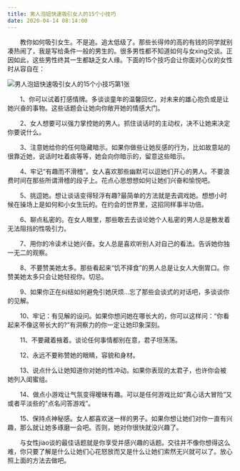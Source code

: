 ```yaml
---
title: 男人泡妞快速吸引女人的15个小技巧
date: 2020-04-14 08:14:00
---
```




　　教你如何吸引女生。不是追。追太低级了。那些长得帅的高的有钱的同学就别凑热闹了，我是写给条件一般的男生的。很多男性都不知道如何与女xing交谈。正因如此，这些男性终其一生都缺乏女人缘。下面的15个技巧会让你面对心仪的女性时从容自在：

![男人泡妞快速吸引女人的15个小技巧第1张](/img/f21690cd74f822b6df723e527886ef74.jpg)

　　1、你可以试着打感情牌。多谈谈童年的温馨回忆，对未来的雄心抱负或是让她兴奋的事物。这些话题会让她向你敞开她的情感大门。

　　2、女人想要可以强力掌控她的男人。抓住谈话时的主动权，决不让她来决定你要说什么。

　　3、注意她给你的任何隐藏暗示。如果你做些让她反感的行为，比如故意站的很靠近她，说话时吐着痰等等，她会向你暗示的，留意这些暗示。

　　4、牢记“有趣而不滑稽”。女人喜欢那些幽默可以逗她们开心的男人。不要浪费时间在那些所谓滑稽的段子上。花点心思想想如何让她们兴奋和愉悦吧。

　　5、挑逗她。想让谈话变得轻浮有趣?最简单的方法就是去调戏她。想想小时候在操场上是如何和小女生玩的。在约会的世界里，这招同样事半功倍。

　　6、聊点私密的。在女人眼里，那些敢去去谈论她个人私密的男人总是散发着无法阻挡的性吸引力。

　　7、用你的冷读术让她兴奋。女人总是喜欢听别人对自己的看法。告诉她你独一无二的观察。

　　8、不要赞美她太多。那些看起来“饥不择食”的男人总是让女人大倒胃口。你赞美她太多只会让她轻视你。切忌。

　　9、如果你正在纠结如何避免引她厌烦...忘了那些会谈式的对话吧，多谈谈你的见解。

　　10、牢记：有见解的设问。如果你想问她在哪长大的，你可以这样问：“你看起来不像这带长大的?”有洞察力的你一定让她印象深刻。

　　11、不要藏着掖着。谈论任何事情都别在意，君子坦荡荡。

　　12、永远不要称赞她的眼睛，容貌和身材。

　　13、说点什么让她知道你对她的性冲动。如果你表现的太君子，也许你会被她列入闺蜜组。

　　14、做点小游戏让气氛变得暧昧有趣。可以是任何游戏比如“真心话大冒险”又或者平淡些的“点名问答游戏”。

　　15、保持点神秘感。女人都喜欢迷一样的男子。如果你想让她们对你一直有兴趣，那么就让她多琢磨一会吧。否则，她对你很快就没兴趣了。

　　与女性jiao谈的最佳话题就是你享受并感兴趣的话题。交往并不像你想得这么难，你只要了解是什么让她们心花怒放而又是什么让她们索然无兴就可以了。放心照上面的方法去做吧。